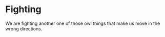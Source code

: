# Fighting
We are fighting another one of those owl things that make us move in the wrong directions.

